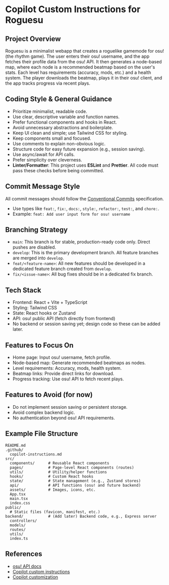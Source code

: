 # Copilot Custom Instructions for Roguesu

## Project Overview
Roguesu is a minimalist webapp that creates a roguelike gamemode for osu! (the rhythm game). The user enters their osu! username, and the app fetches their profile data from the osu! API. It then generates a node-based map, where each node is a recommended beatmap based on the user's stats. Each level has requirements (accuracy, mods, etc.) and a health system. The player downloads the beatmap, plays it in their osu! client, and the app tracks progress via recent plays.

## Coding Style & General Guidance
- Prioritize minimalist, readable code.
- Use clear, descriptive variable and function names.
- Prefer functional components and hooks in React.
- Avoid unnecessary abstractions and boilerplate.
- Keep UI clean and simple; use Tailwind CSS for styling.
- Keep components small and focused.
- Use comments to explain non-obvious logic.
- Structure code for easy future expansion (e.g., session saving).
- Use async/await for API calls.
- Prefer simplicity over cleverness.
- **Linter/Formatter**: This project uses **ESLint** and **Prettier**. All code must pass these checks before being committed.

## Commit Message Style
All commit messages should follow the [Conventional Commits](https://www.conventionalcommits.org/en/v1.0.0/) specification.
- Use types like `feat:`, `fix:`, `docs:`, `style:`, `refactor:`, `test:`, and `chore:`.
- Example: `feat: Add user input form for osu! username`

## Branching Strategy
- `main`: This branch is for stable, production-ready code only. Direct pushes are disabled.
- `develop`: This is the primary development branch. All feature branches are merged into `develop`.
- `feat/<feature-name>`: All new features should be developed in a dedicated feature branch created from `develop`.
- `fix/<issue-name>`: All bug fixes should be in a dedicated fix branch.

## Tech Stack
- Frontend: React + Vite + TypeScript
- Styling: Tailwind CSS
- State: React hooks or Zustand
- API: osu! public API (fetch directly from frontend)
- No backend or session saving yet; design code so these can be added later.

## Features to Focus On
- Home page: Input osu! username, fetch profile.
- Node-based map: Generate recommended beatmaps as nodes.
- Level requirements: Accuracy, mods, health system.
- Beatmap links: Provide direct links for download.
- Progress tracking: Use osu! API to fetch recent plays.

## Features to Avoid (for now)
- Do not implement session saving or persistent storage.
- Avoid complex backend logic.
- No authentication beyond osu! API requirements.

## Example File Structure
```
README.md
.github/
  copilot-instructions.md
src/
  components/      # Reusable React components
  pages/           # Page-level React components (routes)
  utils/           # Utility/helper functions
  hooks/           # Custom React hooks
  state/           # State management (e.g., Zustand stores)
  api/             # API functions (osu! and future backend)
  assets/          # Images, icons, etc.
  App.tsx
  main.tsx
  index.css
public/
  # Static files (favicon, manifest, etc.)
backend/           # (Add later) Backend code, e.g., Express server
  controllers/
  models/
  routes/
  utils/
  index.ts
```

## References
- [osu! API docs](https://osu.ppy.sh/docs/index.html)
- [Copilot custom instructions](https://docs.github.com/en/copilot/how-tos/configure-custom-instructions/add-repository-instructions)
- [Copilot customization](https://code.visualstudio.com/docs/copilot/copilot-customization)